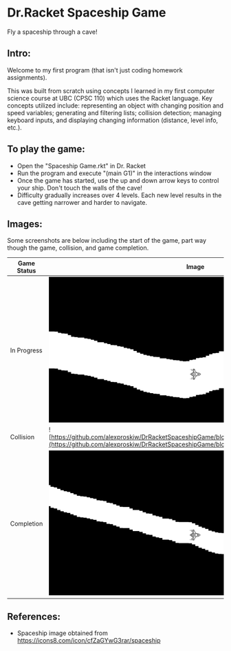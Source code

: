 # Dr.Racket Spaceship Game
Fly a spaceship through a cave!

## Intro: 
Welcome to my first program (that isn't just coding homework assignments).

This was built from scratch using concepts I learned in my first computer science course at UBC (CPSC 110) which uses the Racket language. 
Key concepts utilized include: representing an object with changing position and speed variables; generating and filtering lists; collision detection; managing keyboard inputs, and displaying changing information (distance, level info, etc.).

## To play the game:
- Open the "Spaceship Game.rkt" in Dr. Racket
- Run the program and execute "(main G1)" in the interactions window
- Once the game has started, use the up and down arrow keys to control your ship. Don't touch the walls of the cave!
- Difficulty gradually increases over 4 levels. Each new level results in the cave getting narrower and harder to navigate.

## Images:  
Some screenshots are below including the start of the game, part way though the game, collision, and game completion.

| Game Status  | Image |
| ------------ | ------|
| In Progress | ![img src="/repository/images/Game In Progress.png" alt="Game in Progress" title="Game in Progress title"](https://github.com/alexproskiw/DrRacketSpaceshipGame/blob/main/Images/Game%20In%20Progress.png)  |
| Collision   | ![https://github.com/alexproskiw/DrRacketSpaceshipGame/blob/main/Images/Collision%20Screen.png](https://github.com/alexproskiw/DrRacketSpaceshipGame/blob/main/Images/Collision%20Screen.png)  |
| Completion  | ![img src="/repository/images/Completion Screen.png" alt="Completion Screen" title="Completion Screen title"](https://github.com/alexproskiw/DrRacketSpaceshipGame/blob/main/Images/Completion%20Screen.png)  |


## References:  
- Spaceship image obtained from https://icons8.com/icon/cfZaGYwG3rar/spaceship
